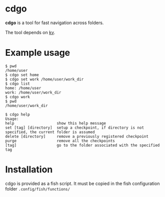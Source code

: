 cdgo
===
**cdgo** is a tool for fast navigation across folders.

The tool depends on [kv](http://francescomecca.eu:3000/pesceWanda/kv).

# Example usage

	$ pwd
	/home/user
	$ cdgo set home
	$ cdgo set work /home/user/work_dir
	$ cdgo list
	home: /home/user
	work: /home/user/work_dir
	$ cdgo work
	$ pwd
	/home/user/work_dir

	$ cdgo help
	Usage:
    help                   show this help message
    set [tag] [directory]  setup a checkpoint, if directory is not specified, the current folder is assumed
    delete [directory]     remove a previously registered checkpoint
    purge                  remove all the checkpoints
    [tag]                  go to the folder associated with the specified tag

# Installation

cdgo is provided as a fish script.
It must be copied in the fish configuration folder `.config/fish/functions/`
